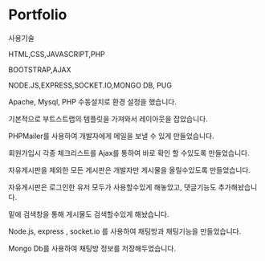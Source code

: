 # Portfolio

사용기술

HTML,CSS,JAVASCRIPT,PHP


BOOTSTRAP,AJAX


NODE.JS,EXPRESS,SOCKET.IO,MONGO DB, PUG


Apache, Mysql, PHP 수동설치로 환경 설정을 했습니다.


기본적으로 부트스트랩의 템플릿을 가져와서 레이아웃을 잡았습니다.


PHPMailer를 사용하여 개발자에게 메일을 보낼 수 있게 만들었습니다.


회원가입시 각종 체크리스트를 Ajax를 통하여 바로 확인 할 수있도록 만들었습니다.


자유게시판을 제외한 모든 게시판은 개발자만 게시물을 올릴수있도록 만들었습니다.


자유게시판은 로그인한 유저 모두가 사용할수있게 해놓았고, 댓글기능도 추가해놨습니다.

밑에 검색창을 통해 게시물도 검색할수있게 해놨습니다.


Node.js, express , socket.io 를 사용하여 채팅방과 채팅기능을 만들었습니다. 

Mongo Db를 사용하여 채팅방 정보를 저장해두었습니다. 
